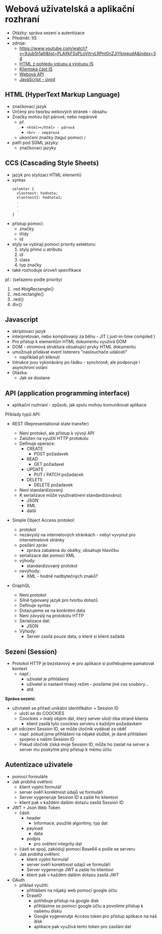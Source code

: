 # Webová uživatelská a aplikační rozhraní
- Otázky: správa sezení a autentizace
- Předmět: IIS
- zdroje:
  - https://www.youtube.com/watch?v=9Jub5t1allI&list=PLAlfkFSsPLoVjtryLRPnt0nZJlYkmeudA&index=34
  - [HTML z pohledu vstupu a výstupu IS](https://wis.fit.vutbr.cz/FIT/st/cfs.php.cs?file%3D%2Fcourse%2FIIS-IT%2Flectures%2Fp03b_HTML.pdf%26cid%3D14647)
  - [Klientská část IS](https://wis.fit.vutbr.cz/FIT/st/cfs.php.cs?file%3D%2Fcourse%2FIIS-IT%2Flectures%2Fp09_Klientska_cast.pdf%26cid%3D14647)
  - [Webová API](https://wis.fit.vutbr.cz/FIT/st/cfs.php.cs?file%3D%2Fcourse%2FIIS-IT%2Flectures%2Fp07_Webova_API.pdf%26cid%3D14647)
  - [JavaScript - úvod](https://wis.fit.vutbr.cz/FIT/st/cfs.php.cs?file%3D%2Fcourse%2FIIS-IT%2Flectures%2Fp09b_JavaScript.pdf%26cid%3D14647)
## HTML (HyperText Markup Language)
- značkovací jazyk
- Určený pro tworbu webových stránek - obsahu
- Značky mohou být párové, nebo nepárové
    - př.
        - `<html></html> - párová` 
        - `<br> - nepárová`
    - ukončení značky (tagu) pomocí `/`
- patří pod SGML jazyky:
    - značkovací jazyky
## CCS (Cascading Style Sheets)
- jazyk pro stylizaci HTML elementů
- syntax
  ```
  selektor {
    vlastnost: hodnota;
    vlastnost2: hodnota2;
    .
    .
    .
  }
  ```
- přístup pomocí:
    - značky
    - třídy
    - id
- styly se vybírají pomocí priority selektoru:
    1. styly přímo u atributu
    2. id
    3. class 
    4. typ značky
- také rozhoduje úroveň specifikace

př.: (seřazeno podle priority)
1. .red #bigRectangle{}
2. .red.rectangle{}
3. .red{}
4. div{}

## Javascript
- skriptovací jazyk
- interpretovan, nebo kompilovaný za běhu - JIT ( just-in-time compiled )
- Pro přístup k elementům HTML dokumentu využívá DOM
- DOM - stromová struktura obsahující prvky HTML dokumentu
- umožnujě přidávat event listeners "naslouchače událostí"
    - například při kliknutí
- Intrukce jsou vykonávány po řádku - synchroně, ale podporuje i asynchroní volání
- Otázka:
  - Jak se dostane 

## API (application programming interface)
- aplikační rozhraní - způsob, jak spolu mohou komunikovat aplikace

Příklady typů API:
- REST (Representational state transfer)
  - Není protokol, ale přístup k vývoji API
  - Založen na využití HTTP protokolu
  - Definuje operace:
    - CREATE
      - POST požadavek
    - READ
      - GET požadavel
    - UPDATE
      - PUT / PATCH požadacek
    - DELETE
      - DELETE požadavek
  - Není standardizovaný
  - K serializace může využívat(není standardizováno): 
    - JSON
    - XML
    - další

- Simple Object Access protokol:
  - protokol
  - nezávyslý na internetových stránkách - nebyl vyvynut pro internetnetové stránky
  - posílání zpráv
    - zpráva zabalena do obálky, obsahuje hlavičku
  - serializace dat pomocí XML
  - výhody:
    - standardizovaný protokol
  - nevýhody:
    - XML - hodně nadbytečných znaků?

- GraphQL
  - Není protokol
  - Silně typovaný jazyk pro tvorbu dotazů
  - Definuje syntax
  - Dotazujeme se na konkrétní data
  - Není závyslý na protokolu HTTP
  - Serializace dat:
    - JSON
  - Výhody:
    - Server zasílá pouze data, o které si klient zažádá

## Sezení (Session)
- Protokol HTTP je bezstavový => pro aplikace si potřebujeme pamatovat kontext
  - např.: 
    - uživatel je přihlášený
    - uživatel si nastavil tmavý režim - posíláme jiné css soubory...
    - atd.

**Správa sezení:**
- uživtateli se přiřadí unikátní identifikátor = Session ID
  - uloží se do COOCKIES
  - Coockies = malý objem dat, který server uloží nba straně klienta
    - klient zasílá tyto coockies serveru s každým požadavkem
- při odcizení Session ID, se může útočník vydávat za oběť
  - např. pokud jsme přihlášeni na nějaké službě, je dané přihlášení spojeno s našim Session ID
  - Pokud útočník získá moje Session ID, může ho zaslat na server a server mu poskytne plný přístup k mému účtu

## Autentizace uživatele
- pomocí formuláře 
- Jak probíhá ověření:
    - klient vyplní formulář
    - server ověří korektnost údajů ve formuláři
    - Server vygeneruje Session ID a zašle ho klientovi
    - klient pak v každém dalším dotazu zasílá Session ID
- JWT = Json Web Token
    - části:
        - header
            - informace, použité algoritmy, typ dat
        - payload
            - data
        - podpis
            - pro ověření integrity dat
    - části se spojí, zakódují pomocí Base64 a pošle se serveru
    - Jak probíhá ověření:
        - klient vyplní formulář
        - server ověří korektnost údajů ve formuláři
        - Server vygeneruje JWT a zašle ho klientovi
        - klient pak v každém dalším dotazu zasílá JWT
- OAuth
    -  příklad využití:
        - přihlášení na nšjaký web pomocí google účtu
        - DrawIO
            - potřebuje přístup na google disk
            - přihlásíme se pomocí google účtu a povolíme přístup k našemu disku
            - Google vygenerutje Access token pro přístup aplikace na náš disk
            - aplikace pak využívá tento token pro zasílání dat
